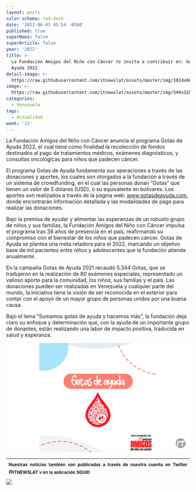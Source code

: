 ```yaml
---
layout: posts
color-schema: red-dark
date: '2022-06-03 05:54 -0500'
published: true
superNews: false
superArticle: false
year: '2022'
title: >-
  La Fundación Amigos del Niño con Cáncer te invita a contribuir en: Gotas de
  Ayuda 2022
detail-image: >-
  https://raw.githubusercontent.com/itnewslat/assets/master/img/1024x680/gotas-de-ayuda-g.jpg
image: >-
  https://raw.githubusercontent.com/itnewslat/assets/master/img/540x320/gotas-de-ayuda-p.jpg
categories:
  - Venezuela
tags:
  - Actualidad
week: '22'
---
```

La Fundación Amigos del Niño con Cáncer anuncia el programa Gotas de Ayuda 2022, el cual tiene como finalidad la recolección de fondos destinados al pago de tratamientos médicos, exámenes diagnósticos, y consultas oncológicas para niños que padecen cáncer.  

El programa Gotas de Ayuda fundamenta sus operaciones a través de las donaciones y aportes, los cuales son otorgados a la fundación a través de un sistema de crowdfunding, en el cual las personas donan “Gotas” que tienen un valor de 5 dólares (USD), o su equivalente en bolívares. Los aportes son realizados a través de la página web: www.gotasdeayuda.com, donde encontrarán información detallada y las modalidades de pago para realizar las donaciones.

Bajo la premisa de ayudar y alimentar las esperanzas de un robusto grupo de niños y sus familias, la Fundación Amigos del Niño con Cáncer impulsa el programa tras 38 años de presencia en el país, reafirmando su compromiso con el bienestar de los niños que padecen cáncer. Gotas de Ayuda se plantea una meta retadora para el 2022, marcando un objetivo base de mil pacientes entre niños y adolescentes que la fundación atiende anualmente.

En la campaña Gotas de Ayuda 2021 recaudó 5.344 Gotas, que se tradujeron en la realización de 80 exámenes especiales, representado un valioso aporte para la comunidad, los niños, sus familias y el país. Las donaciones pueden ser realizadas en Venezuela y cualquier parte del mundo, la iniciativa tiene la visión de ser reconocida en el exterior para contar con el apoyo de un mayor grupo de personas unidos por una buena causa.  

Bajo el lema “Sumamos gotas de ayuda y hacemos más”, la fundación deja claro su enfoque y determinación que, con la ayuda de un importante grupo de donantes, están realizando una labor de impacto positiva, traducida en salud y esperanza. 

![](https://raw.githubusercontent.com/itnewslat/assets/master/img/540x320/gotas-de-ayuda-p.jpg)

<table style="height: 42px;" width="569">
<tbody>
<tr>
<td style="text-align: justify;"><sub><strong>Nuestras noticias también son publicadas a través de nuestra cuenta en Twitter <a href="https://twitter.com/itnewslat?lang=es">@ITNEWSLAT</a> y en la aplicación <a href="https://squidapp.co/en/">SQUID</a></strong></sub></td>
</tr>
</tbody>
</table>

<img src="https://tracker.metricool.com/c3po.jpg?hash=56f88a41e39ab42c063cc51676587a04"/>